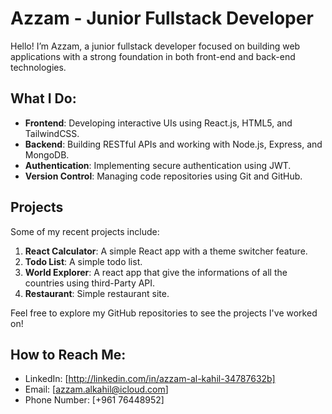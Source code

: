 # Azzam - Junior Fullstack Developer

Hello! I’m Azzam, a junior fullstack developer focused on building web applications with a strong foundation in both front-end and back-end technologies.

## What I Do:
- **Frontend**: Developing interactive UIs using React.js, HTML5, and TailwindCSS.
- **Backend**: Building RESTful APIs and working with Node.js, Express, and MongoDB.
- **Authentication**: Implementing secure authentication using JWT.
- **Version Control**: Managing code repositories using Git and GitHub.

## Projects
Some of my recent projects include:

1. **React Calculator**: A simple React app with a theme switcher feature.
2. **Todo List**: A simple todo list.
3. **World Explorer**: A react app that give the informations of all the countries using third-Party API.
4. **Restaurant**: Simple restaurant site.

Feel free to explore my GitHub repositories to see the projects I've worked on!

## How to Reach Me:
- LinkedIn: [http://linkedin.com/in/azzam-al-kahil-34787632b]
- Email: [azzam.alkahil@icloud.com]
- Phone Number: [+961 76448952]
